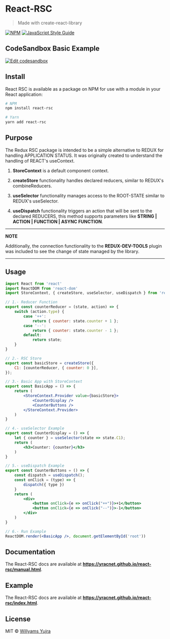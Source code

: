 # React-RSC

> Made with create-react-library

[![NPM](https://img.shields.io/npm/v/react-rsc.svg)](https://www.npmjs.com/package/react-rsc) [![JavaScript Style Guide](https://img.shields.io/badge/code_style-standard-brightgreen.svg)](https://standardjs.com)



## CodeSandbox Basic Example

[![Edit codesandbox](https://codesandbox.io/static/img/play-codesandbox.svg)](https://codesandbox.io/s/react-rsc-001-t7g80)


## Install

React RSC is available as a package on NPM for use with a module in your React application:

```bash
# NPM
npm install react-rsc

# Yarn
yarn add react-rsc
```


## Purpose

The Redux RSC package is intended to be a simple alternative to REDUX for handling APPLICATION STATUS. It was originally created to understand the handling of REACT's useContext.

1. **StoreContext** is a default component context.

1. **createStore** functionality handles declared reducers, similar to REDUX's combineReducers.

1. **useSelector** functionality manages access to the ROOT-STATE similar to REDUX's useSelector.

1. **useDispatch** functionality triggers an action that will be sent to the declared REDUCERS, this method supports parameters like **STRING | ACTION | FUNCTION | ASYNC FUNCTION**.

---
**NOTE**

Additionally, the connection functionality to the **REDUX-DEV-TOOLS** plugin was included to see the change of state managed by the library. 

---


## Usage

```jsx
import React from 'react'
import ReactDOM from 'react-dom'
import StoreContext, { createStore, useSelector, useDispatch } from 'react-rsc'

// 1.- Reducer Function
export const counterReducer = (state, action) => {
    switch (action.type) {
        case '++':
            return { counter: state.counter + 1 };
        case '--':
            return { counter: state.counter - 1 };
        default:
            return state;
    }
}

// 2.- RSC Store
export const basicStore = createStore({
    C1: [counterReducer, { counter: 0 }],
});

// 3.- Basic App with StoreContext
export const BasicApp = () => {
    return (
        <StoreContext.Provider value={basicStore}>
            <CounterDisplay />
            <CounterButtons />
        </StoreContext.Provider>
    )
}

// 4.- useSelector Example
export const CounterDisplay = () => {
    let { counter } = useSelector(state => state.C1);
    return (
        <h3>Counter: {counter}</h3>
    )
}

// 5.- useDispatch Example
export const CounterButtons = () => {
    const dispatch = useDispatch();
    const onClick = (type) => {
        dispatch({ type })
    }
    return (
        <div>
            <button onClick={e => onClick("++")}>+1</button>
            <button onClick={e => onClick("--")}>-1</button>
        </div>
    )
}

// 6.- Run Example
ReactDOM.render(<BasicApp />, document.getElementById('root'))
```


## Documentation

The React-RSC docs are available at **https://yracnet.github.io/react-rsc/manual.html**.

## Example

The React-RSC docs are available at **https://yracnet.github.io/react-rsc/index.html**.



## License

MIT © [Willyams Yujra](https://github.com/yracnet)
